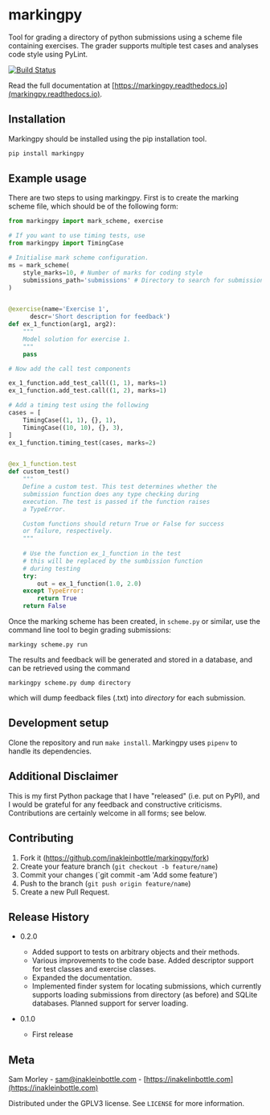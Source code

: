 # markingpy
Tool for grading a directory of python submissions using a scheme file containing exercises. The grader supports multiple test cases and analyses code style using PyLint.

[![Build Status](https://travis-ci.com/inakleinbottle/markingpy.svg?branch=master)](https://travis-ci.com/inakleinbottle/markingpy) 

Read the full documentation at [https://markingpy.readthedocs.io](markingpy.readthedocs.io).

## Installation
Markingpy should be installed using the pip installation tool.

```sh
pip install markingpy
```

## Example usage
There are two steps to using markingpy. First is to create the marking scheme file, which should be of the following form:

```python
from markingpy import mark_scheme, exercise

# If you want to use timing tests, use 
from markingpy import TimingCase

# Initialise mark scheme configuration.
ms = mark_scheme(
	style_marks=10, # Number of marks for coding style
	submissions_path='submissions' # Directory to search for submissions
)


@exercise(name='Exercise 1',
	  descr='Short description for feedback')
def ex_1_function(arg1, arg2):
	"""
	Model solution for exercise 1.
	"""
	pass

# Now add the call test components

ex_1_function.add_test_call((1, 1), marks=1)
ex_1_function.add_test.call((1, 2), marks=1)

# Add a timing test using the following
cases = [
	TimingCase((1, 1), {}, 1),
	TimingCase((10, 10), {}, 3),
]
ex_1_function.timing_test(cases, marks=2)


@ex_1_function.test
def custom_test()
	"""
	Define a custom test. This test determines whether the
	submission function does any type checking during
	execution. The test is passed if the function raises
	a TypeError.

	Custom functions should return True or False for success
	or failure, respectively.
	"""
	
	# Use the function ex_1_function in the test
	# this will be replaced by the sumbission function
	# during testing
	try:
		out = ex_1_function(1.0, 2.0)
	except TypeError:
		return True
	return False
```

Once the marking scheme has been created, in `scheme.py` or similar, use the command line tool to begin grading submissions:
```
markingy scheme.py run
```
The results and feedback will be generated and stored in a database, and can be retrieved using the command
```
markingpy scheme.py dump directory
```
which will dump feedback files (.txt) into *directory* for each submission.

## Development setup
Clone the repository and run ``make install``. Markingpy uses ``pipenv`` to handle its dependencies.

## Additional Disclaimer
This is my first Python package that I have "released" (i.e. put on PyPI), and I would be grateful for any feedback and constructive criticisms. Contributions are certainly welcome in all forms; see below.

## Contributing

1. Fork it (<https://github.com/inakleinbottle/markingpy/fork>)
2. Create your feature branch (`git checkout -b feature/name`)
3. Commit your changes (`git commit -am 'Add some feature')
4. Push to the branch (`git push origin feature/name`)
5. Create a new Pull Request.

## Release History

 * 0.2.0
	* Added support to tests on arbitrary objects and their methods.
	* Various improvements to the code base. Added descriptor support
	  for test classes and exercise classes.
	* Expanded the documentation.
	* Implemented finder system for locating submissions, which currently
	  supports loading submissions from directory (as before) and SQLite 
	  databases. Planned support for server loading.

 * 0.1.0
	* First release

## Meta

Sam Morley - sam@inakleinbottle.com - [https://inakelinbottle.com](https://inakleinbottle.com)

Distributed under the GPLV3 license. See ``LICENSE`` for more information.

